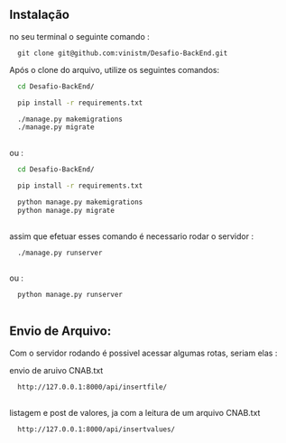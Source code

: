 
## Instalação

no seu terminal o seguinte comando : 
```
  git clone git@github.com:vinistm/Desafio-BackEnd.git
```
Após o clone  do arquivo, utilize os seguintes comandos:
```bash
  cd Desafio-BackEnd/

  pip install -r requirements.txt

  ./manage.py makemigrations
  ./manage.py migrate
  
```
ou : 
```bash
  cd Desafio-BackEnd/

  pip install -r requirements.txt

  python manage.py makemigrations
  python manage.py migrate
  
```
assim que efetuar esses comando é necessario rodar o servidor : 
```bash
  ./manage.py runserver
  
```
ou : 

```bash
  python manage.py runserver
  
```

## Envio de Arquivo:

Com o servidor rodando é possivel acessar algumas rotas, seriam elas :

envio de aruivo CNAB.txt

```bash
  http://127.0.0.1:8000/api/insertfile/
  
```
listagem e post de valores, ja com a leitura de um arquivo CNAB.txt


```bash
  http://127.0.0.1:8000/api/insertvalues/
  
```